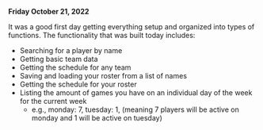 **Friday October 21, 2022**

It was a good first day getting everything setup and organized into types of functions. The functionality that was built today includes:
- Searching for a player by name
- Getting basic team data
- Getting the schedule for any team
- Saving and loading your roster from a list of names
- Getting the schedule for your roster
- Listing the amount of games you have on an individual day of the week for the current week
  - e.g., monday: 7, tuesday: 1, (meaning 7 players will be active on monday and 1 will be active on tuesday)